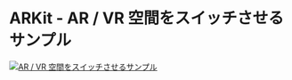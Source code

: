 # ARKit - AR / VR 空間をスイッチさせるサンプル


[![AR / VR 空間をスイッチさせるサンプル](https://i.vimeocdn.com/video/671786929.jpg)](https://player.vimeo.com/video/246739368)